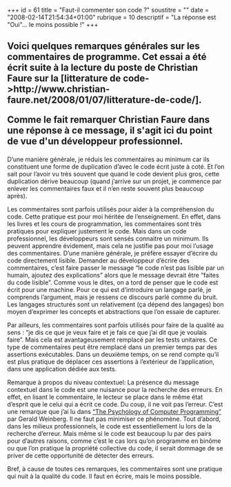 +++
id = 61
title = "Faut-il commenter son code ?"
soustitre = ""
date = "2008-02-14T21:54:34+01:00"
rubrique = 10
descriptif = "La réponse est \"Oui\"... le moins possible !"
+++

<h2>Voici quelques remarques générales sur les commentaires de programme. Cet essai a été écrit suite à la lecture du poste de Christian Faure sur la [litterature de code->http://www.christian-faure.net/2008/01/07/litterature-de-code/].

Comme le fait remarquer Christian Faure dans une réponse à ce message, il s'agit ici du point de vue d'un développeur professionnel.</h2>
D’une manière générale, je réduis les commentaires au minimum car ils constituent une forme de duplication d’avec le code écrit juste à coté. Et l’on sait pour l’avoir vu très souvent que quand le code devient plus gros, cette duplication dérive beaucoup (quand j’arrive sur un projet, je commence par enlever les commentaires faux et il n’en reste souvent plus beaucoup après).

Les commentaires sont parfois utilisés pour aider à la compréhension du code. Cette pratique est pour moi héritée de l’enseignement. En effet, dans les livres et les cours de programmation, les commentaires sont très pratiques pour expliquer justement le code. Mais dans un code professionnel, les développeurs sont sensés connaitre un minimum. Ils peuvent apprendre évidement, mais cela ne justifie pas pour moi l’usage des commentaires. D’une manière générale, je préfère essayer d’écrire du code directement lisible. Demander au développeur d’écrire des commentaires, c’est faire passer le message “le code n’est pas lisible par un humain, ajoutez des explications” alors que le message devrait être “faites du code lisible”. Comme vous le dites, on a tord de penser que le code est écrit pour une machine. Pour ce qui est d’introduire un langage parlé, je comprends l’argument, mais je ressens ce discours parlé comme du bruit. Les langages structurés sont un relativement (ça dépend des langages) bon moyen d’exprimer les concepts et abstractions que l’on essaie de capturer.

Par ailleurs, les commentaires sont parfois utilisés pour faire de la qualité au sens : “je dis ce que je veux faire et je fais ce que j’ai dit que je voulais faire”. Mais cela est avantageusement remplacé par les tests unitaires. Ce type de commentaires peut être remplacé dans un premier temps par des assertions exécutables. Dans un deuxième temps, on se rend compte qu’il est plus pratique de déplacer ces assertions à l’extérieur de l’application, dans une application dédiée aux tests.

Remarque à propos du niveau contextuel:
La présence du message contextuel dans le code est une nuisance pour la recherche des erreurs. En effet, en lisant le commentaire, le lecteur se place dans le même état d’esprit que le celui qui a écrit ce code. Du coup, il ne voit pas l’erreur. C’est une remarque que j’ai lu dans [“The Psychology of Computer Programming”](../breve_6) par Gerald Weinberg. Il ne faut pas minimiser ce phénomène. Tout d’abord, dans les milieux professionnels, le code est essentiellement lu lors de la recherche d’erreur. Mais même si le code est beaucoup lu par des pairs pour d’autres raisons, comme c’est le cas lors qu’on programme en binôme ou que l’on pratique la propriété collective du code, il serait dommage de se priver de cette opportunité de détecter des erreurs.

Bref, à cause de toutes ces remarques, les commentaires sont une pratique qui nuit à la qualité du code. Il faut en écrire, mais le moins possible.